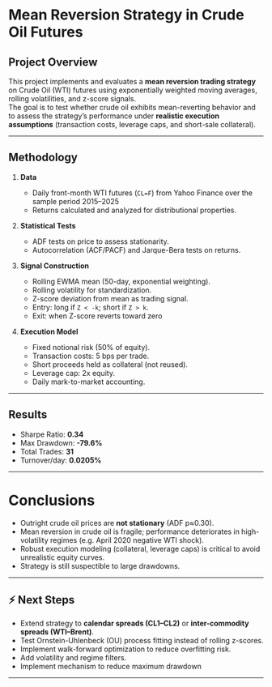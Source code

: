 # Mean Reversion Strategy in Crude Oil Futures

## Project Overview
This project implements and evaluates a **mean reversion trading strategy** on Crude Oil (WTI) futures using exponentially weighted moving averages, rolling volatilities, and z-score signals.  
The goal is to test whether crude oil exhibits mean-reverting behavior and to assess the strategy’s performance under **realistic execution assumptions** (transaction costs, leverage caps, and short-sale collateral).

---

## Methodology
1. **Data**  
   - Daily front-month WTI futures (`CL=F`) from Yahoo Finance over the sample period 2015–2025
   - Returns calculated and analyzed for distributional properties.

2. **Statistical Tests**  
   - ADF tests on price  to assess stationarity.  
   - Autocorrelation (ACF/PACF) and Jarque-Bera tests on returns.

3. **Signal Construction**  
   - Rolling EWMA mean (50-day, exponential weighting).  
   - Rolling volatility for standardization.  
   - Z-score deviation from mean as trading signal.  
   - Entry: long if `Z < -k`; short if `Z > k`.  
   - Exit: when Z-score reverts toward zero 

4. **Execution Model**  
   - Fixed notional risk (50% of equity).  
   - Transaction costs: 5 bps per trade.  
   - Short proceeds held as collateral (not reused).  
   - Leverage cap: 2x equity.  
   - Daily mark-to-market accounting.

---

## Results

- Sharpe Ratio: **0.34**  
- Max Drawdown: **-79.6%**  
- Total Trades: **31**  
- Turnover/day: **0.0205%**

---

# Conclusions
- Outright crude oil prices are **not stationary** (ADF p≈0.30).  
- Mean reversion in crude oil is fragile; performance deteriorates in high-volatility regimes (e.g. April 2020 negative WTI shock).  
- Robust execution modeling (collateral, leverage caps) is critical to avoid unrealistic equity curves.
- Strategy is still suspectible to large drawdowns.

---

## ⚡ Next Steps
- Extend strategy to **calendar spreads (CL1–CL2)** or **inter-commodity spreads (WTI–Brent)**.  
- Test Ornstein-Uhlenbeck (OU) process fitting instead of rolling z-scores.  
- Implement walk-forward optimization to reduce overfitting risk.  
- Add volatility and regime filters.
- Implement mechanism to reduce maximum drawdown
---


